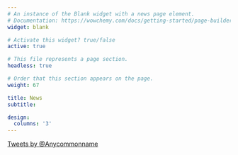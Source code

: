 ```yaml
---
# An instance of the Blank widget with a news page element.
# Documentation: https://wowchemy.com/docs/getting-started/page-builder/
widget: blank

# Activate this widget? true/false
active: true

# This file represents a page section.
headless: true

# Order that this section appears on the page.
weight: 67

title: News
subtitle:

design:
  columns: '3'
---
```



<a class="twitter-timeline" data-width="250" data-height="400" href="https://twitter.com/anycommonname">Tweets by @Anycommonname</a>


